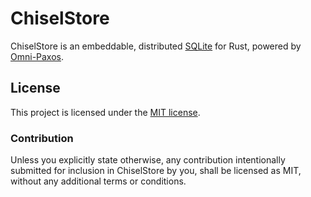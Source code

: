 # ChiselStore

ChiselStore is an embeddable, distributed [SQLite](https://www.sqlite.org/index.html) for Rust, powered by [Omni-Paxos](https://github.com/haraldng/omnipaxos).

## License

This project is licensed under the [MIT license](LICENSE).

### Contribution

Unless you explicitly state otherwise, any contribution intentionally submitted
for inclusion in ChiselStore by you, shall be licensed as MIT, without any additional
terms or conditions.
